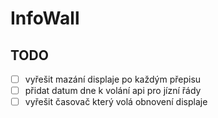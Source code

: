 # InfoWall
## TODO
- [ ] vyřešit mazání displaje po každým přepisu
- [ ] přidat datum dne k volání api pro jízní řády
- [ ] vyřešit časovač který volá obnovení displaje
